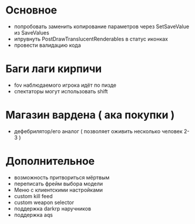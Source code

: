 # Основное
- попробовать заменить копирование параметров через SetSaveValue из SaveValues
- ипрувнуть PostDrawTranslucentRenderables в статус иконках
- провести валидацию кода

# Баги лаги кирпичи
- fov наблюдаемого игрока идёт по пизде
- спектаторы могут использовать shift

# Магазин вардена ( ака покупки )
- дефебрилятор/его аналог ( позволяет оживить несколько человек 2-3 )

# Дополнительное
- возможность притвориться мёртвым
- переписать фрейм выбора модели
- Меню с клиентскими настройками
- custom kill feed
- custom weapon selector
- поддержка darkrp наручников
- поддержка aqs
